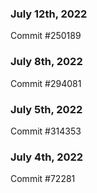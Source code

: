 ### July 12th, 2022

Commit #250189

### July 8th, 2022

Commit #294081

### July 5th, 2022

Commit #314353


### July 4th, 2022

Commit #72281
